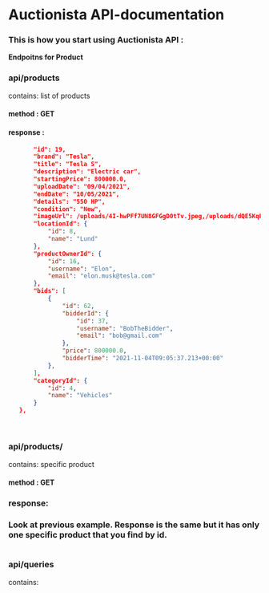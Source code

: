 # Auctionista API-documentation

### This is how you start using Auctionista API :
**Endpoitns for Product** 

### api/products

contains: list of products

#### method : **GET**
#### response :  
 ``` JSON {
        "id": 19,
        "brand": "Tesla",
        "title": "Tesla S",
        "description": "Electric car",
        "startingPrice": 800000.0,
        "uploadDate": "09/04/2021",
        "endDate": "10/05/2021",
        "details": "550 HP",
        "condition": "New",
        "imageUrl": /uploads/4I-hwPFf7UN8GFGgD0tTv.jpeg,/uploads/dQE5KqElaMHsjjl-VKLtl.jpeg,
        "locationId": {
            "id": 8,
            "name": "Lund"
        },
        "productOwnerId": {
            "id": 16,
            "username": "Elon",
            "email": "elon.musk@tesla.com"
        },
        "bids": [
            {
                "id": 62,
                "bidderId": {
                    "id": 37,
                    "username": "BobTheBidder",
                    "email": "bob@gmail.com"
                },
                "price": 800000.0,
                "bidderTime": "2021-11-04T09:05:37.213+00:00"
            },
        ],
        "categoryId": {
            "id": 4,
            "name": "Vehicles"
        }
    }, 
     
```
#

### api/products/

contains: specific product
#### method : **GET**
### response:
### Look at previous example. Response is the same but it has only one specific product that you find by id. 
#
### api/queries
contains: 


